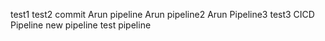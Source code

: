 test1
test2 commit
Arun pipeline
Arun pipeline2
Arun Pipeline3
test3
CICD Pipeline
new pipeline
test pipeline

